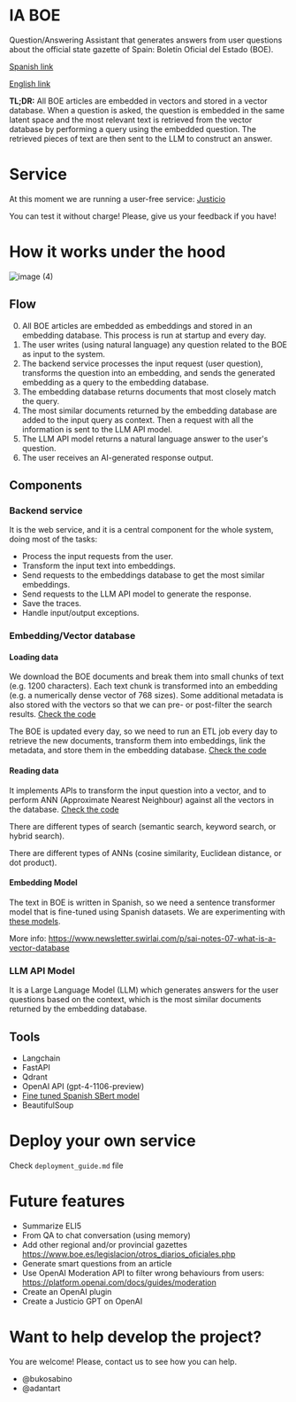 # IA BOE

Question/Answering Assistant that generates answers from user questions about the official state gazette of Spain: 
Boletín Oficial del Estado (BOE).

[Spanish link](https://www.boe.es)

[English link](https://www.boe.es/index.php?lang=en)

**TL;DR:** All BOE articles are embedded in vectors and stored in a vector database. When a question is asked, the question 
is embedded in the same latent space and the most relevant text is retrieved from the vector database by performing a 
query using the embedded question. The retrieved pieces of text are then sent to the LLM to construct an answer.

# Service

At this moment we are running a user-free service: [Justicio](https://justicio.es/)

You can test it without charge! Please, give us your feedback if you have!

# How it works under the hood

![image (4)](https://github.com/bukosabino/ia-boe/assets/4375209/bb2ad4ce-f90a-40bf-a77f-bc1443b9896e)

## Flow

0. All BOE articles are embedded as embeddings and stored in an embedding database. This process is run at startup and every day.
1. The user writes (using natural language) any question related to the BOE as input to the system.
2. The backend service processes the input request (user question), transforms the question into an embedding, and sends the generated embedding as a query to the embedding database.
3. The embedding database returns documents that most closely match the query.
4. The most similar documents returned by the embedding database are added to the input query as context. Then a request with all the information is sent to the LLM API model.
5. The LLM API model returns a natural language answer to the user's question.
6. The user receives an AI-generated response output.

## Components

### Backend service

It is the web service, and it is a central component for the whole system, doing most of the tasks:

* Process the input requests from the user.
* Transform the input text into embeddings.
* Send requests to the embeddings database to get the most similar embeddings.
* Send requests to the LLM API model to generate the response.
* Save the traces.
* Handle input/output exceptions.

### Embedding/Vector database

#### Loading data

We download the BOE documents and break them into small chunks of text (e.g. 1200 characters). Each text chunk is transformed into an embedding (e.g. a numerically dense vector of 768 sizes). Some additional metadata is also stored with the vectors so that we can pre- or post-filter the search results. [Check the code](https://github.com/bukosabino/ia-boe/blob/main/src/etls/boe/load/run.py)

The BOE is updated every day, so we need to run an ETL job every day to retrieve the new documents, transform them into embeddings, link the metadata, and store them in the embedding database. [Check the code](https://github.com/bukosabino/ia-boe/blob/main/src/etls/boe/load/daily.py)

#### Reading data

It implements APIs to transform the input question into a vector, and to perform ANN (Approximate Nearest Neighbour) against all the vectors in the database. [Check the code](https://github.com/bukosabino/ia-boe/blob/main/src/service/main.py)

There are different types of search (semantic search, keyword search, or hybrid search).

There are different types of ANNs (cosine similarity, Euclidean distance, or dot product).

#### Embedding Model

The text in BOE is written in Spanish, so we need a sentence transformer model that is fine-tuned using Spanish 
datasets. We are experimenting with [these models](https://github.com/bukosabino/sbert-spanish).
  
More info: https://www.newsletter.swirlai.com/p/sai-notes-07-what-is-a-vector-database

### LLM API Model

It is a Large Language Model (LLM) which generates answers for the user questions based on the context, which is
the most similar documents returned by the embedding database.

## Tools

- Langchain
- FastAPI
- Qdrant
- OpenAI API (gpt-4-1106-preview)
- [Fine tuned Spanish SBert model](https://github.com/bukosabino/sbert-spanish)
- BeautifulSoup

# Deploy your own service

Check `deployment_guide.md` file

# Future features

* Summarize ELI5
* From QA to chat conversation (using memory)
* Add other regional and/or provincial gazettes https://www.boe.es/legislacion/otros_diarios_oficiales.php
* Generate smart questions from an article
* Use OpenAI Moderation API to filter wrong behaviours from users: https://platform.openai.com/docs/guides/moderation
* Create an OpenAI plugin
* Create a Justicio GPT on OpenAI

# Want to help develop the project?

You are welcome! Please, contact us to see how you can help.

* @bukosabino
* @adantart
